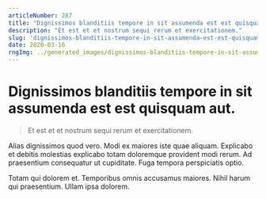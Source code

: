 ```yaml
---
articleNumber: 287
title: "Dignissimos blanditiis tempore in sit assumenda est est quisquam aut."
description: "Et est et et nostrum sequi rerum et exercitationem."
slug: 'dignissimos-blanditiis-tempore-in-sit-assumenda-est-est-quisquam-aut.'
date: 2020-03-16
rngImg: ../generated_images/dignissimos-blanditiis-tempore-in-sit-assumenda-est-est-quisquam-aut..jpg
---
```


# Dignissimos blanditiis tempore in sit assumenda est est quisquam aut.

> Et est et et nostrum sequi rerum et exercitationem.

Alias dignissimos quod vero. Modi ex maiores iste quae aliquam. Explicabo et debitis molestias explicabo totam doloremque provident modi rerum. Ad praesentium consequatur ut cupiditate. Fuga tempora perspiciatis optio.
 Totam qui dolorem et. Temporibus omnis accusamus maiores. Nihil harum qui praesentium. Ullam ipsa dolorem.
